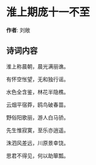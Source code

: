 # 淮上期庞十一不至

**作者**: 刘敞

## 诗词内容

淮上称晨朝，晨光满丽谯。

有怀空怅望，无和独行谣。

水色全含鉴，林花半隐樵。

云烟平宿莽，鸥鸟破春苗。

野俗阳歌丽，游人白马骄。

先生惟寂寞，至乐亦逍遥。

洙泗风差远，川原景幸饶。

思君不得见，何以助箪瓢。

